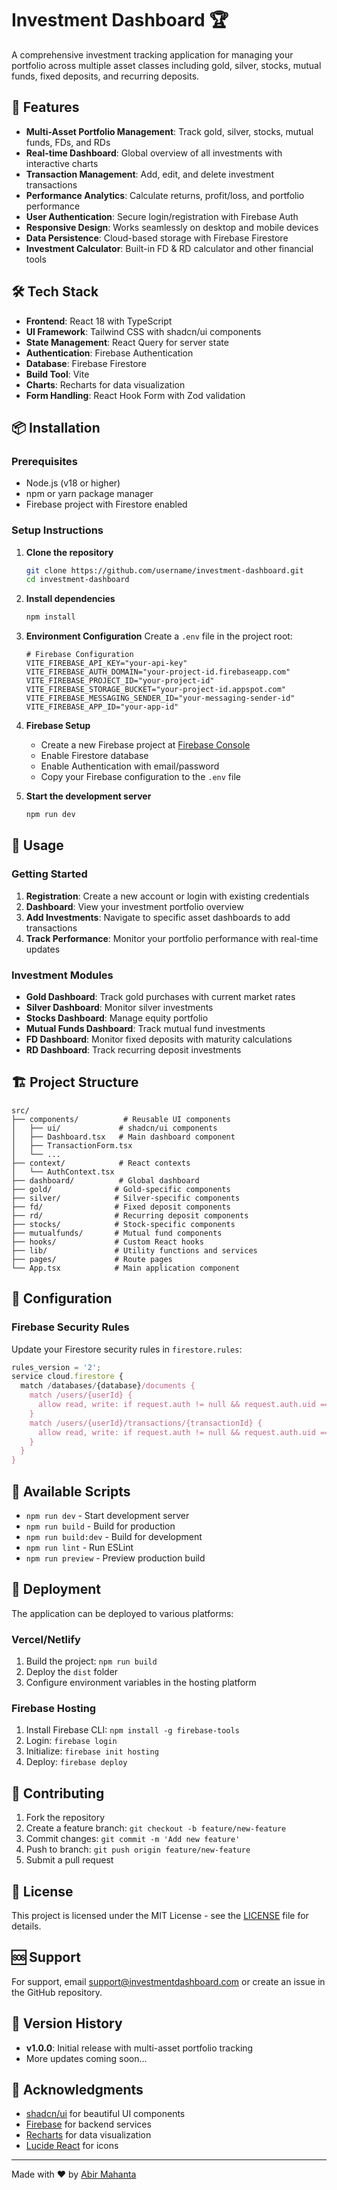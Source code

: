 # Investment Dashboard 🏆

A comprehensive investment tracking application for managing your portfolio across multiple asset classes including gold, silver, stocks, mutual funds, fixed deposits, and recurring deposits.

## 🚀 Features

- **Multi-Asset Portfolio Management**: Track gold, silver, stocks, mutual funds, FDs, and RDs
- **Real-time Dashboard**: Global overview of all investments with interactive charts
- **Transaction Management**: Add, edit, and delete investment transactions
- **Performance Analytics**: Calculate returns, profit/loss, and portfolio performance
- **User Authentication**: Secure login/registration with Firebase Auth
- **Responsive Design**: Works seamlessly on desktop and mobile devices
- **Data Persistence**: Cloud-based storage with Firebase Firestore
- **Investment Calculator**: Built-in FD & RD calculator and other financial tools

## 🛠️ Tech Stack

- **Frontend**: React 18 with TypeScript
- **UI Framework**: Tailwind CSS with shadcn/ui components
- **State Management**: React Query for server state
- **Authentication**: Firebase Authentication
- **Database**: Firebase Firestore
- **Build Tool**: Vite
- **Charts**: Recharts for data visualization
- **Form Handling**: React Hook Form with Zod validation

## 📦 Installation

### Prerequisites

- Node.js (v18 or higher)
- npm or yarn package manager
- Firebase project with Firestore enabled

### Setup Instructions

1. **Clone the repository**
   ```bash
   git clone https://github.com/username/investment-dashboard.git
   cd investment-dashboard
   ```

2. **Install dependencies**
   ```bash
   npm install
   ```

3. **Environment Configuration**
   Create a `.env` file in the project root:
   ```env
   # Firebase Configuration
   VITE_FIREBASE_API_KEY="your-api-key"
   VITE_FIREBASE_AUTH_DOMAIN="your-project-id.firebaseapp.com"
   VITE_FIREBASE_PROJECT_ID="your-project-id"
   VITE_FIREBASE_STORAGE_BUCKET="your-project-id.appspot.com"
   VITE_FIREBASE_MESSAGING_SENDER_ID="your-messaging-sender-id"
   VITE_FIREBASE_APP_ID="your-app-id"
   ```

4. **Firebase Setup**
   - Create a new Firebase project at [Firebase Console](https://console.firebase.google.com/)
   - Enable Firestore database
   - Enable Authentication with email/password
   - Copy your Firebase configuration to the `.env` file

5. **Start the development server**
   ```bash
   npm run dev
   ```

## 🎯 Usage

### Getting Started

1. **Registration**: Create a new account or login with existing credentials
2. **Dashboard**: View your investment portfolio overview
3. **Add Investments**: Navigate to specific asset dashboards to add transactions
4. **Track Performance**: Monitor your portfolio performance with real-time updates

### Investment Modules

- **Gold Dashboard**: Track gold purchases with current market rates
- **Silver Dashboard**: Monitor silver investments
- **Stocks Dashboard**: Manage equity portfolio
- **Mutual Funds Dashboard**: Track mutual fund investments
- **FD Dashboard**: Monitor fixed deposits with maturity calculations
- **RD Dashboard**: Track recurring deposit investments

## 🏗️ Project Structure

```
src/
├── components/          # Reusable UI components
│   ├── ui/             # shadcn/ui components
│   ├── Dashboard.tsx   # Main dashboard component
│   ├── TransactionForm.tsx
│   └── ...
├── context/            # React contexts
│   └── AuthContext.tsx
├── dashboard/          # Global dashboard
├── gold/              # Gold-specific components
├── silver/            # Silver-specific components
├── fd/                # Fixed deposit components
├── rd/                # Recurring deposit components
├── stocks/            # Stock-specific components
├── mutualfunds/       # Mutual fund components
├── hooks/             # Custom React hooks
├── lib/               # Utility functions and services
├── pages/             # Route pages
└── App.tsx            # Main application component
```

## 🔧 Configuration

### Firebase Security Rules

Update your Firestore security rules in `firestore.rules`:

```javascript
rules_version = '2';
service cloud.firestore {
  match /databases/{database}/documents {
    match /users/{userId} {
      allow read, write: if request.auth != null && request.auth.uid == userId;
    }
    match /users/{userId}/transactions/{transactionId} {
      allow read, write: if request.auth != null && request.auth.uid == userId;
    }
  }
}
```

## 📱 Available Scripts

- `npm run dev` - Start development server
- `npm run build` - Build for production
- `npm run build:dev` - Build for development
- `npm run lint` - Run ESLint
- `npm run preview` - Preview production build

## 🚀 Deployment

The application can be deployed to various platforms:

### Vercel/Netlify
1. Build the project: `npm run build`
2. Deploy the `dist` folder
3. Configure environment variables in the hosting platform

### Firebase Hosting
1. Install Firebase CLI: `npm install -g firebase-tools`
2. Login: `firebase login`
3. Initialize: `firebase init hosting`
4. Deploy: `firebase deploy`

## 🤝 Contributing

1. Fork the repository
2. Create a feature branch: `git checkout -b feature/new-feature`
3. Commit changes: `git commit -m 'Add new feature'`
4. Push to branch: `git push origin feature/new-feature`
5. Submit a pull request

## 📄 License

This project is licensed under the MIT License - see the [LICENSE](LICENSE) file for details.

## 🆘 Support

For support, email support@investmentdashboard.com or create an issue in the GitHub repository.

## 🔄 Version History

- **v1.0.0**: Initial release with multi-asset portfolio tracking
- More updates coming soon...

## 🙏 Acknowledgments

- [shadcn/ui](https://ui.shadcn.com/) for beautiful UI components
- [Firebase](https://firebase.google.com/) for backend services
- [Recharts](https://recharts.org/) for data visualization
- [Lucide React](https://lucide.dev/) for icons

---

Made with ❤️ by [Abir Mahanta](https://github.com/username)
